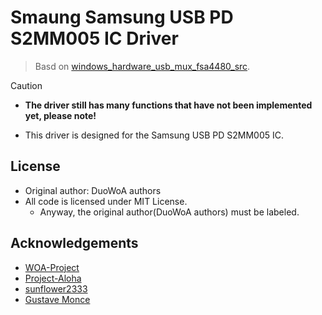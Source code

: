 # Smaung Samsung USB PD S2MM005 IC Driver

> Basd on [windows_hardware_usb_mux_fsa4480_src](https://github.com/WOA-Project/windows_hardware_usb_mux_fsa4480_src).

> [!Caution]
> - **The driver still has many functions that have not been implemented yet, please note!**

* This driver is designed for the Samsung USB PD S2MM005 IC. 

## License
* Original author: DuoWoA authors
* All code is licensed under MIT License.
  * Anyway, the original author(DuoWoA authors) must be labeled.

## Acknowledgements
* [WOA-Project](https://github.com/WOA-Project)
* [Project-Aloha](https://github.com/Project-Aloha)
* [sunflower2333](https://github.com/sunflower2333)
* [Gustave Monce](https://github.com/gus33000)